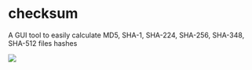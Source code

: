 # checksum
A GUI tool to easily calculate MD5, SHA-1, SHA-224, SHA-256, SHA-348, SHA-512 files hashes

![](http://i.imgur.com/3bC9YeY.png)
